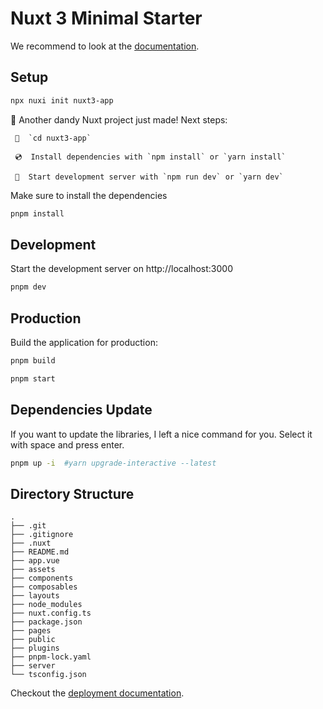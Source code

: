 # Nuxt 3 Minimal Starter

We recommend to look at the [documentation](https://v3.nuxtjs.org).

## Setup

```bash
npx nuxi init nuxt3-app
```

🎉 Another dandy Nuxt project just made! Next steps:

     📁  `cd nuxt3-app`

     💿  Install dependencies with `npm install` or `yarn install`

     🚀  Start development server with `npm run dev` or `yarn dev`

Make sure to install the dependencies

```bash
pnpm install
```

## Development

Start the development server on http://localhost:3000

```bash
pnpm dev
```

## Production

Build the application for production:

```bash
pnpm build
```

```bash
pnpm start
```

## Dependencies Update

If you want to update the libraries, I left a nice command for you. Select it with space and press enter.

```bash
pnpm up -i  #yarn upgrade-interactive --latest
```

## Directory Structure

```
.
├── .git
├── .gitignore
├── .nuxt
├── README.md
├── app.vue
├── assets
├── components
├── composables
├── layouts
├── node_modules
├── nuxt.config.ts
├── package.json
├── pages
├── public
├── plugins
├── pnpm-lock.yaml
├── server
└── tsconfig.json
```

Checkout the [deployment documentation](https://v3.nuxtjs.org/docs/deployment).
